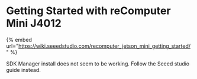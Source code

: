 # Getting Started with reComputer Mini J4012



{% embed url="https://wiki.seeedstudio.com/recomputer_jetson_mini_getting_started/" %}

SDK Manager install does not seem to be working. Follow the Seeed studio guide instead.





